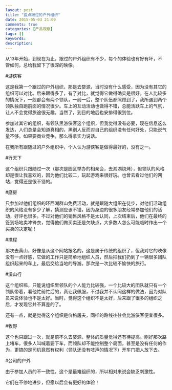```yaml
---
layout: post
title: "盘点跟过的户外组织"
date: 2015-05-03 21:09
comments: true
categories: [产品观察]
tags: []
keywords: 
description: 
---
```

从13年开始，到现在为止，跟过的户外组织有不少，每个的体验也有好有坏，不管如何，总给我留下了很深的映像。


#游侠客

这是我第一个跟过的户外组织，那是去婺源，当时没有什么感受，因为没有其它的组织可以对比。后来跟得多了，有了对比，就觉得它做得确实是很好。在人比较多的情况下，一般都会有两个领队，一前一后，整个队伍都照顾到了，我所遇到两个领队独自跑前面的情况很少。车上的互动活动也做得不错，总能活跃车上的气氛，让人不会觉得旅途很无趣。当然了，到目的地后也安排得很到位。

参加过其它的组织，有领队黑游侠客这个组织，但我觉得没有必要，现在信息这么发达，人们总是会知道真相的，黑别人反而对自己的组织没有任何好处，只能说气量不够。如果要商业竞争，那么得拿实力说话。

在我所有跟随过的户外组织中，个人认为游侠客是做得最好的，没有之一。

<!--more-->
#行天下

这个组织只跟随过一次（那次是园区举办的相亲会，去湘湖烧烤），但领队的风格却是很让我喜欢的，因为他们比较二，玩起游戏来很好玩。也曾去看过他们的网站，觉得还是很不错的。


#磨房

只参加过他们组织的环西湖群山免费活动，就是跟随大组织在徒步，对他们活动组织的风格没有多少了解，猜测应该不错，因为身边的很多朋友经常参加他们的活动，好评也很多。不过对他们的销售风格不是太认同，上次结束后，他们在最终的签到场地卖冲锋衣，觉得他们做买卖还是欠缺点，大多数人怎么可能临时作出一个买卖的决定呢！


#携程

那次去黄山，好像是从这个网站报名的，这是属于传统的组织了，但我对它的映像没有一点好感，它做的工作只是简单地组织人员，然后把我们扔到了一辆很多团队组织起来的车上，最后交给当地的导游。那次是一次比较不愉快的旅行。


#溪山行

这个组织嘛，只能说组织里领队的个人能力比较强，一个比较大的团队就只有一个领队带着，看他忙前忙后的，真让我佩服，不过我并不认同这样的做法，因为对队员来说体验也不是太好。当时，觉得这个组织不是太好，后来跟了很多的组织之后，才发现它并不算差的了。

还有一点，就是觉得这个组织是价格屠夫，同样的路线往往会比游侠客便宜很多。


#牧野

这个也只跟过一次，就是前不久去婺源，整体的质量觉得还有待提高。刚好那次路上堵车，很多人叫喊着要下车，而领队却不能控制整个局面，甚至是没有任何的作为，更搞的是司机竟然有权利（领队还没有吱声的情况下）开车门把人放下去。


#公司的户外

由于参加人员的不一致性，这个是最难组织的，所以相对来说会缺乏刺激性。


它们在不停地进步，但愿以后会有更好的体验！